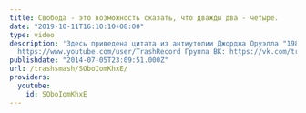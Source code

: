 ```yaml
---
title: Свобода - это возможность сказать, что дважды два - четыре.
date: "2019-10-11T16:10:10+08:00"
type: video
description: 'Здесь приведена цитата из антиутопии Джорджа Оруэлла "1984". Канал:
  https://www.youtube.com/user/TrashRecord Группа ВК: https://vk.com/trashsmash'
publishdate: "2014-07-05T23:09:51.000Z"
url: /trashsmash/SOboIomKhxE/
providers:
  youtube:
    id: SOboIomKhxE
---
```

